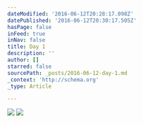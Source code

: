 ```yaml
---
dateModified: '2016-06-12T20:28:17.098Z'
datePublished: '2016-06-12T20:30:17.505Z'
hasPage: false
inFeed: true
inNav: false
title: Day 1
description: ''
author: []
starred: false
sourcePath: _posts/2016-06-12-day-1.md
_context: 'http://schema.org'
_type: Article

---
```

![](https://the-grid-user-content.s3-us-west-2.amazonaws.com/3cbf85ff-a734-40e4-9518-f3d97fc8b841.jpg)
![](https://the-grid-user-content.s3-us-west-2.amazonaws.com/19749bc5-9eea-4f85-8131-6e86f0747784.jpg)